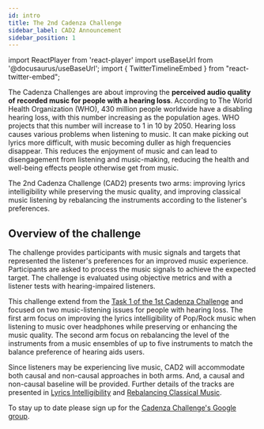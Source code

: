 ```yaml
---
id: intro
title: The 2nd Cadenza Challenge
sidebar_label: CAD2 Announcement
sidebar_position: 1
---
```

import ReactPlayer from 'react-player'
import useBaseUrl from '@docusaurus/useBaseUrl';
import { TwitterTimelineEmbed } from "react-twitter-embed";

The Cadenza Challenges are about improving the **perceived audio quality of recorded music for people with a hearing loss**.
According to The World Health Organization (WHO), 430 million people worldwide have a disabling hearing loss, 
with this number increasing as the population ages. WHO projects that this number will increase to 1 in 10 by 2050. 
Hearing loss causes various problems when listening to music. 
It can make picking out lyrics more difficult, with music becoming duller as high frequencies disappear. 
This reduces the enjoyment of music and can lead to disengagement from listening and music-making, 
reducing the health and well-being effects people otherwise get from music. 

The 2nd Cadenza Challenge (CAD2) presents two arms: improving lyrics intelligibility while preserving the music quality, and
improving classical music listening by rebalancing the instruments according to the listener's preferences.  

## Overview of the challenge

The challenge provides participants with music signals and targets that represented the listener's preferences for an improved music experience. 
Participants are asked to process the music signals to achieve the expected target.
The challenge is evaluated using objective metrics and with a listener tests with hearing-impaired listeners.

This challenge extend from the [Task 1 of the 1st Cadenza Challenge](../cadenza1/cc1_intro) and focused on two 
music-listening issues for people with hearing loss. The first arm focus on improving the lyrics intelligibility of Pop/Rock music
when listening to music over headphones while preserving or enhancing the music quality. 
The second arm focus on rebalancing the level of the instruments from a music ensembles of up to five instruments to 
match the balance preference of hearing aids users. 

Since listeners may be experiencing live music, CAD2 will accommodate both causal and non-causal approaches in both arms. 
And, a causal and non-causal baseline will be provided. Further details of the tracks are presented in 
[Lyrics Intelligibility](lyrics) and [Rebalancing Classical Music](rebalancing).

To stay up to date please sign up for the [Cadenza Challenge's Google group](https://groups.google.com/g/cadenza-challenge).





